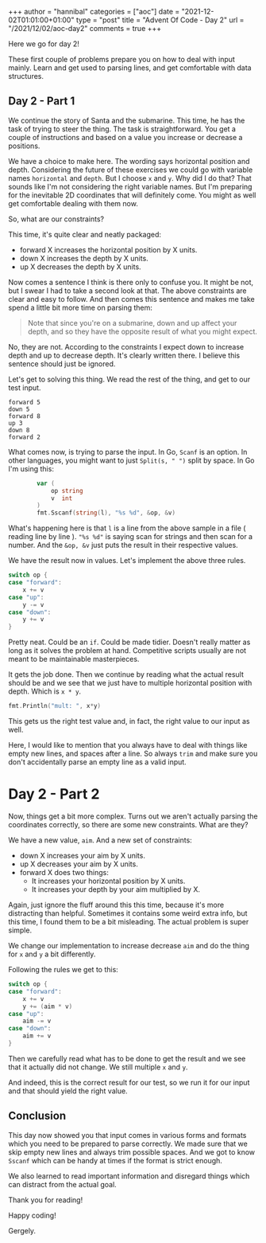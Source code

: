 +++
author = "hannibal"
categories = ["aoc"]
date = "2021-12-02T01:01:00+01:00"
type = "post"
title = "Advent Of Code - Day 2"
url = "/2021/12/02/aoc-day2"
comments = true
+++

Here we go for day 2!

These first couple of problems prepare you on how to deal with input mainly. Learn and get used to parsing lines, and
get comfortable with data structures.

## Day 2 - Part 1

We continue the story of Santa and the submarine. This time, he has the task of trying to steer the thing.
The task is straightforward. You get a couple of instructions and based on a value you increase or decrease a positions.

We have a choice to make here. The wording says horizontal position and depth. Considering the future of these exercises
we could go with variable names `horizontal` and `depth`. But I choose `x` and `y`. Why did I do that? That sounds like
I'm not considering the right variable names. But I'm preparing for the inevitable 2D coordinates that will definitely
come. You might as well get comfortable dealing with them now.

So, what are our constraints?

This time, it's quite clear and neatly packaged:

- forward X increases the horizontal position by X units.
- down X increases the depth by X units.
- up X decreases the depth by X units.

Now comes a sentence I think is there only to confuse you. It might be not, but I swear I had to take a second look at
that. The above constraints are clear and easy to follow. And then comes this sentence and makes me take spend a little
bit more time on parsing them:

> Note that since you're on a submarine, down and up affect your depth, and so they have the opposite result of what you might expect.

No, they are not. According to the constraints I expect down to increase depth and up to decrease depth. It's clearly
written there. I believe this sentence should just be ignored.

Let's get to solving this thing. We read the rest of the thing, and get to our test input.

~~~
forward 5
down 5
forward 8
up 3
down 8
forward 2
~~~

What comes now, is trying to parse the input. In Go, `Scanf` is an option. In other languages, you might want to just
`Split(s, " ")` split by space. In Go I'm using this:

~~~go
		var (
			op string
			v  int
		)
		fmt.Sscanf(string(l), "%s %d", &op, &v)
~~~

What's happening here is that `l` is a line from the above sample in a file ( reading line by line ). `"%s %d"` is saying
scan for strings and then scan for a number. And the `&op, &v` just puts the result in their respective values.

We have the result now in values. Let's implement the above three rules.

~~~go
switch op {
case "forward":
    x += v
case "up":
    y -= v
case "down":
    y += v
}
~~~

Pretty neat. Could be an `if`. Could be made tidier. Doesn't really matter as long as it solves the problem at hand. Competitive
scripts usually are not meant to be maintainable masterpieces.

It gets the job done. Then we continue by reading what the actual result should be and we see that we just have to multiple
horizontal position with depth. Which is `x * y`.

~~~go
fmt.Println("mult: ", x*y)
~~~

This gets us the right test value and, in fact, the right value to our input as well.

Here, I would like to mention that you always have to deal with things like empty new lines, and spaces after a line. So always
`trim` and make sure you don't accidentally parse an empty line as a valid input.

# Day 2 - Part 2

Now, things get a bit more complex. Turns out we aren't actually parsing the coordinates correctly, so there are some
new constraints. What are they?

We have a new value, `aim`. And a new set of constraints:

- down X increases your aim by X units.
- up X decreases your aim by X units.
- forward X does two things:
    - It increases your horizontal position by X units.
    - It increases your depth by your aim multiplied by X.

Again, just ignore the fluff around this this time, because it's more distracting than helpful. Sometimes it contains some weird extra
info, but this time, I found them to be a bit misleading. The actual problem is super simple.

We change our implementation to increase decrease `aim` and do the thing for `x` and `y` a bit differently.

Following the rules we get to this:

~~~go
switch op {
case "forward":
    x += v
    y += (aim * v)
case "up":
    aim -= v
case "down":
    aim += v
}
~~~

Then we carefully read what has to be done to get the result and we see that it actually did not change.
We still multiple `x` and `y`.

And indeed, this is the correct result for our test, so we run it for our input and that should yield the right value.

## Conclusion

This day now showed you that input comes in various forms and formats which you need to be prepared to parse correctly.
We made sure that we skip empty new lines and always trim possible spaces. And we got to know `Sscanf` which can be handy
at times if the format is strict enough.

We also learned to read important information and disregard things which can distract from the actual goal.

Thank you for reading!

Happy coding!

Gergely.